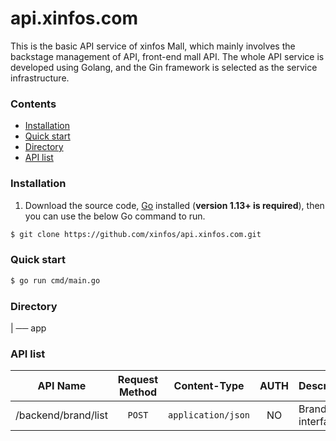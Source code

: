 # api.xinfos.com
This is the basic API service of xinfos Mall, which mainly involves the backstage management of API, front-end mall API. The whole API service is developed using Golang, and the Gin framework is selected as the service infrastructure.

### Contents
- [Installation](#installation)
- [Quick start](#quick-start)
- [Directory](#directory)
- [API list](#api-list)

### Installation

1. Download the source code, [Go](https://golang.org/) installed (**version 1.13+ is required**), then you can use the below Go command to run.

```sh
$ git clone https://github.com/xinfos/api.xinfos.com.git
```

### Quick start

```sh
$ go run cmd/main.go
```

### Directory
| ── app


### API list

| API Name                       | Request Method | Content-Type |   AUTH | Description |
| ------------------------------ | :-----------:| :---------------:| :------------:| :---------------|
| /backend/brand/list            | `POST`        | `application/json`|    NO  | Brand list interface |

